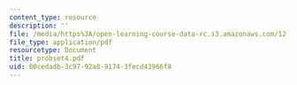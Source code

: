 ```yaml
---
content_type: resource
description: ''
file: /media/https%3A/open-learning-course-data-rc.s3.amazonaws.com/12-005-applications-of-continuum-mechanics-to-earth-atmospheric-and-planetary-sciences-spring-2006/00cedadb3c9792a891743fecd43966f8_probset4.pdf
file_type: application/pdf
resourcetype: Document
title: probset4.pdf
uid: 00cedadb-3c97-92a8-9174-3fecd43966f8
---
```

